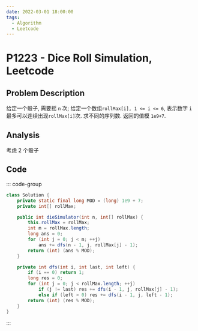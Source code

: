 ```yaml
---
date: 2022-03-01 18:00:00
tags:
  - Algorithm
  - Leetcode
---
```


# P1223 - Dice Roll Simulation, Leetcode

## Problem Description

给定一个骰子, 需要摇 `n` 次; 给定一个数组`rollMax[i], 1 <= i <= 6`, 表示数字 `i` 最多可以连续出现`rollMax[i]`次.
求不同的序列数. 返回的值模 `1e9+7`.

## Analysis

考虑 2 个骰子

## Code

::: code-group

```java
class Solution {
    private static final long MOD = (long) 1e9 + 7;
    private int[] rollMax;

    public int dieSimulator(int n, int[] rollMax) {
        this.rollMax = rollMax;
        int m = rollMax.length;
        long ans = 0;
        for (int j = 0; j < m; ++j)
            ans += dfs(n - 1, j, rollMax[j] - 1);
        return (int) (ans % MOD);
    }

    private int dfs(int i, int last, int left) {
        if (i == 0) return 1;
        long res = 0;
        for (int j = 0; j < rollMax.length; ++j)
            if (j != last) res += dfs(i - 1, j, rollMax[j] - 1);
            else if (left > 0) res += dfs(i - 1, j, left - 1);
        return (int) (res % MOD);
    }
}
```

:::
